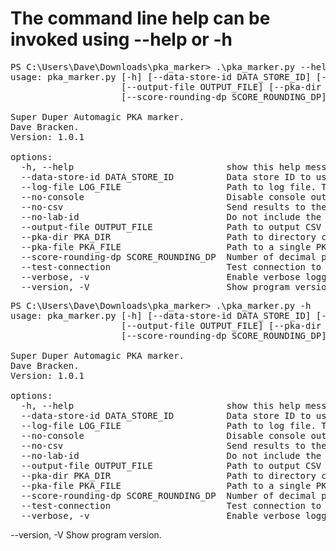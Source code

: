 # The command line help can be invoked using --help or -h
<pre>
PS C:\Users\Dave\Downloads\pka_marker> .\pka_marker.py --help
usage: pka_marker.py [-h] [--data-store-id DATA_STORE_ID] [--log-file LOG_FILE] [--no-console] [--no-csv] [--no-lab-id]
                     [--output-file OUTPUT_FILE] [--pka-dir PKA_DIR] [--pka-file PKA_FILE]
                     [--score-rounding-dp SCORE_ROUNDING_DP] [--test-connection] [--verbose] [--version]

Super Duper Automagic PKA marker.
Dave Bracken.
Version: 1.0.1

options:
  -h, --help                             show this help message and exit
  --data-store-id DATA_STORE_ID          Data store ID to use for lab ID. (default: None)
  --log-file LOG_FILE                    Path to log file. This enables the verbose option. (default: None)
  --no-console                           Disable console output. (default: False)
  --no-csv                               Send results to the console, not CSV. (default: False)
  --no-lab-id                            Do not include the Lab ID. (default: False)
  --output-file OUTPUT_FILE              Path to output CSV file. (default: None)
  --pka-dir PKA_DIR                      Path to directory containing PKA files to process. (default: None)
  --pka-file PKA_FILE                    Path to a single PKA file to process. (default: None)
  --score-rounding-dp SCORE_ROUNDING_DP  Number of decimal places to round the lab score. (default: 1)
  --test-connection                      Test connection to Packet Tracer without marking PKAs. (default: False)
  --verbose, -v                          Enable verbose logging. (default: False)
  --version, -V                          Show program version.
</pre>
<pre>
PS C:\Users\Dave\Downloads\pka_marker> .\pka_marker.py -h
usage: pka_marker.py [-h] [--data-store-id DATA_STORE_ID] [--log-file LOG_FILE] [--no-console] [--no-csv] [--no-lab-id]
                     [--output-file OUTPUT_FILE] [--pka-dir PKA_DIR] [--pka-file PKA_FILE]
                     [--score-rounding-dp SCORE_ROUNDING_DP] [--test-connection] [--verbose] [--version]

Super Duper Automagic PKA marker.
Dave Bracken.
Version: 1.0.1

options:
  -h, --help                             show this help message and exit
  --data-store-id DATA_STORE_ID          Data store ID to use for lab ID. (default: None)
  --log-file LOG_FILE                    Path to log file. This enables the verbose option. (default: None)
  --no-console                           Disable console output. (default: False)
  --no-csv                               Send results to the console, not CSV. (default: False)
  --no-lab-id                            Do not include the Lab ID. (default: False)
  --output-file OUTPUT_FILE              Path to output CSV file. (default: None)
  --pka-dir PKA_DIR                      Path to directory containing PKA files to process. (default: None)
  --pka-file PKA_FILE                    Path to a single PKA file to process. (default: None)
  --score-rounding-dp SCORE_ROUNDING_DP  Number of decimal places to round the lab score. (default: 1)
  --test-connection                      Test connection to Packet Tracer without marking PKAs. (default: False)
  --verbose, -v                          Enable verbose logging. (default: False)
</pre>  
  --version, -V                          Show program version.
